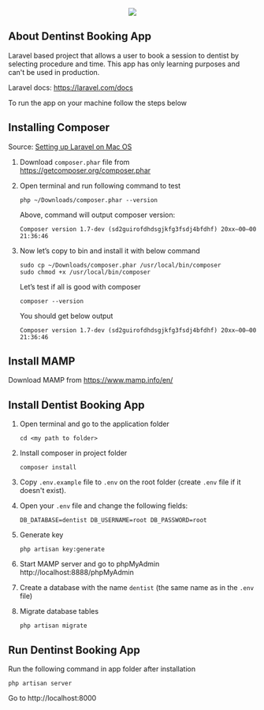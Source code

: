 <p align="center"><img src="https://laravel.com/assets/img/components/logo-laravel.svg"></p>


## About Dentinst Booking App

Laravel based project that allows a user to book a session to dentist by selecting procedure and time. This app has only learning purposes and can't be used in production. 

Laravel docs: https://laravel.com/docs

To run the app on your machine follow the steps below

## Installing Composer

Source: [Setting up Laravel on Mac OS](https://medium.com/@sunilk/laravel-development-guide-setting-up-laravel-on-mac-os-with-xampp-f6d18bb2b55d)

1. 	Download `composer.phar` file from https://getcomposer.org/composer.phar

2. 	Open terminal and run following command to test

	```console
	php ~/Downloads/composer.phar --version
	```

   	Above, command will output composer version:

	```console
	Composer version 1.7-dev (sd2guirofdhdsgjkfg3fsdj4bfdhf) 20xx–00–00 21:36:46
	```

3. 	Now let’s copy to bin and install it with below command

	```console
	sudo cp ~/Downloads/composer.phar /usr/local/bin/composer
	sudo chmod +x /usr/local/bin/composer
	```

	Let’s test if all is good with composer

	```console
	composer --version
	```

	You should get below output

	```console
	Composer version 1.7-dev (sd2guirofdhdsgjkfg3fsdj4bfdhf) 20xx–00–00 21:36:46
	```

## Install MAMP

Download MAMP from https://www.mamp.info/en/

## Install Dentist Booking App

1. 	Open terminal and go to the application folder

	```console
	cd <my path to folder>
	```

2. 	Install composer in project folder

	```console
	composer install
	```

3. 	Copy `.env.example` file to `.env` on the root folder (create `.env` file if it doesn't exist).

4. 	Open your `.env` file and change the following fields:
	
	`DB_DATABASE=dentist
	DB_USERNAME=root
	DB_PASSWORD=root`

5. 	Generate key

	```console
	php artisan key:generate
	```

6. 	Start MAMP server and go to phpMyAdmin http://localhost:8888/phpMyAdmin

7. 	Create a database with the name `dentist` (the same name as in the `.env` file)

8. 	Migrate database tables

	```console
	php artisan migrate
	```

## Run Dentinst Booking App

Run the following command in app folder after installation

```console
php artisan server
```

Go to http://localhost:8000

